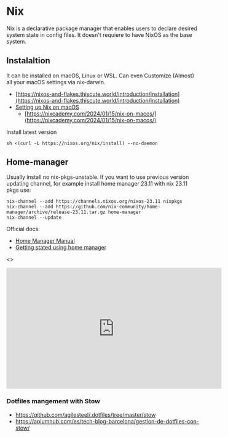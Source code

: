 # Nix

Nix is a declarative package manager that enables users to declare desired system state in config files. It doesn't requiere to have NixOS as the base system.

## Instalaltion

It can be installed on macOS, Linux or WSL. Can even Customize (Almost) all your macOS settings via nix-darwin.

* [https://nixos-and-flakes.thiscute.world/introduction/installation](https://nixos-and-flakes.thiscute.world/introduction/installation)
* [Setting up Nix on macOS](https://www.osnews.com/story/138333/setting-up-nix-on-macos/)
    * [https://nixcademy.com/2024/01/15/nix-on-macos/](https://nixcademy.com/2024/01/15/nix-on-macos/)


Install latest version

```
sh <(curl -L https://nixos.org/nix/install) --no-daemon
```


## Home-manager

Usually install no nix-pkgs-unstable. If you want to use previous version updating channel, for example install home manager 23.11 with nix 23.11 pkgs use:

```
nix-channel --add https://channels.nixos.org/nixos-23.11 nixpkgs
nix-channel --add https://github.com/nix-community/home-manager/archive/release-23.11.tar.gz home-manager
nix-channel --update
```

Official docs:

* [Home Manager Manual](https://nix-community.github.io/home-manager/)
* [Getting stated using home manager](https://nixos-and-flakes.thiscute.world/nixos-with-flakes/start-using-home-manager)

<>
<iframe
  width="560"
  height="315"
  src="https://www.youtube.com/embed/utoj6annRK0?si=amTXG1LkUlxbQhDV"
  title="YouTube video player"
  frameborder="0"
  allow="accelerometer; autoplay; clipboard-write; encrypted-media; gyroscope; picture-in-picture; web-share"
  allowfullscreen></iframe>
</>

### Dotfiles mangement with Stow

* https://github.com/agilesteel/.dotfiles/tree/master/stow
* https://apiumhub.com/es/tech-blog-barcelona/gestion-de-dotfiles-con-stow/


